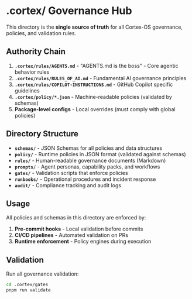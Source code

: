 # .cortex/ Governance Hub

This directory is the **single source of truth** for all Cortex-OS governance, policies, and validation rules.

## Authority Chain

1. **`.cortex/rules/AGENTS.md`** - "AGENTS.md is the boss" - Core agentic behavior rules
2. **`.cortex/rules/RULES_OF_AI.md`** - Fundamental AI governance principles
3. **`.cortex/rules/COPILOT-INSTRUCTIONS.md`** - GitHub Copilot specific guidelines
4. **`.cortex/policy/*.json`** - Machine-readable policies (validated by schemas)
5. **Package-level configs** - Local overrides (must comply with global policies)

## Directory Structure

- **`schemas/`** - JSON Schemas for all policies and data structures
- **`policy/`** - Runtime policies in JSON format (validated against schemas)
- **`rules/`** - Human-readable governance documents (Markdown)
- **`prompts/`** - Agent personas, capability packs, and workflows
- **`gates/`** - Validation scripts that enforce policies
- **`runbooks/`** - Operational procedures and incident response
- **`audit/`** - Compliance tracking and audit logs

## Usage

All policies and schemas in this directory are enforced by:

1. **Pre-commit hooks** - Local validation before commits
2. **CI/CD pipelines** - Automated validation on PRs
3. **Runtime enforcement** - Policy engines during execution

## Validation

Run all governance validation:

```bash
cd .cortex/gates
pnpm run validate
```
